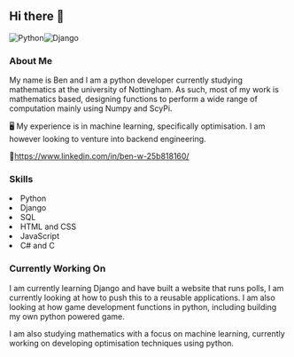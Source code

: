 ## Hi there 👋
![Python](https://img.shields.io/badge/python-3670A0?style=for-the-badge&logo=python&logoColor=ffdd54)![Django](https://img.shields.io/badge/django-%23092E20.svg?style=for-the-badge&logo=django&logoColor=white)
### About Me
My name is Ben and I am a python developer currently studying mathematics at the university of Nottingham. As such, most of my work is mathematics based, designing functions to perform a wide range of computation mainly using Numpy and ScyPi.


:desktop_computer: My experience is in machine learning, specifically optimisation. I am however looking to venture into backend engineering.

:incoming_envelope:https://www.linkedin.com/in/ben-w-25b818160/

### Skills
<li>Python</li>
<li>Django</li>
<li>SQL</li>
<li>HTML and CSS</li>
<li>JavaScript</li>
<li>C# and C</li>

### Currently Working On
I am currently learning Django and have built a website that runs polls, I am currently looking at how to push this to a reusable applications. I am also looking at how game development functions in python, including building my own python powered game.

I am also studying mathematics with a focus on machine learning, currently working on developing optimisation techniques using python.
<!--
**bgmwaring/bgmwaring** is a ✨ _special_ ✨ repository because its `README.md` (this file) appears on your GitHub profile.

Here are some ideas to get you started:

- 🔭 I’m currently working on ...
- 🌱 I’m currently learning ...
- 👯 I’m looking to collaborate on ...
- 🤔 I’m looking for help with ...
- 💬 Ask me about ...
- 📫 How to reach me: ...
- 😄 Pronouns: ...
- ⚡ Fun fact: ...
-->
